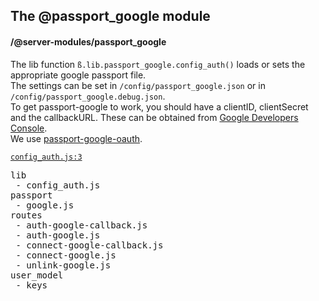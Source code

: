 ## The @passport_google module
#### /@server-modules/passport_google
The lib function `ß.lib.passport_google.config_auth()` loads or sets the appropriate google passport file.  
   The settings can be set in `/config/passport_google.json` or in `/config/passport_google.debug.json`.  
   To get passport-google to work, you should have a clientID, clientSecret and the callbackURL. These can be obtained from [Google Developers Console](https://console.developers.google.com/).   
   We use [passport-google-oauth](https://github.com/jaredhanson/passport-google-oauth).


[`config_auth.js:3`](https://bp-devel.d250.hu:9001/p/@server-modules/passport_google/lib/config_auth.js?line=3)

<pre>
lib
 - config_auth.js
passport
 - google.js
routes
 - auth-google-callback.js
 - auth-google.js
 - connect-google-callback.js
 - connect-google.js
 - unlink-google.js
user_model
 - keys
</pre>

